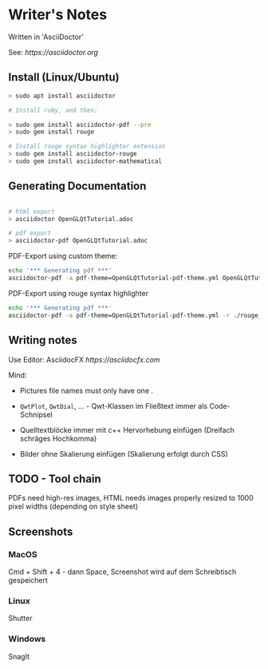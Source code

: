 # Writer's Notes

Written in 'AsciiDoctor'

See: _https://asciidoctor.org_

## Install (Linux/Ubuntu)

```bash
> sudo apt install asciidoctor 

# Install ruby, and then:

> sudo gem install asciidoctor-pdf --pre
> sudo gem install rouge

# Install rouge syntax highlighter extension
> sudo gem install asciidoctor-rouge
> sudo gem install asciidoctor-mathematical
```

## Generating Documentation

```bash

# html export
> asciidoctor OpenGLQtTutorial.adoc

# pdf export
> asciidoctor-pdf OpenGLQtTutorial.adoc
```

PDF-Export using custom theme:

```bash
echo '*** Generating pdf ***'
asciidoctor-pdf -a pdf-theme=OpenGLQtTutorial-pdf-theme.yml OpenGLQtTutorial.adoc
```

PDF-Export using rouge syntax highlighter

```bash
echo '*** Generating pdf ***'
asciidoctor-pdf -a pdf-theme=OpenGLQtTutorial-pdf-theme.yml -r ./rouge_theme.rb OpenGLQtTutorial.adoc
```


## Writing notes

Use Editor: AsciidocFX _https://asciidocfx.com_

Mind:

- Pictures file names must only have one .

- `QwtPlot`, `QwtDial`, ... - Qwt-Klassen im Fließtext immer als Code-Schnipsel
- Quelltextblöcke immer mit c++ Hervorhebung einfügen (Dreifach schräges Hochkomma)
- Bilder ohne Skalierung einfügen (Skalierung erfolgt durch CSS)


## TODO - Tool chain

PDFs need high-res images, HTML needs images
properly resized to 1000 pixel widths (depending on style sheet)


## Screenshots

### MacOS

Cmd + Shift + 4 - dann Space, Screenshot wird auf dem Schreibtisch gespeichert

### Linux

Shutter

### Windows

SnagIt


